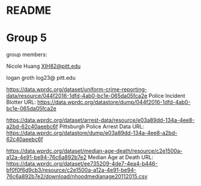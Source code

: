 # README

# Group 5
group members:

Nicole Huang  XIH82@pitt.edu

logan groth log23@ pitt.edu





https://data.wprdc.org/dataset/uniform-crime-reporting-data/resource/044f2016-1dfd-4ab0-bc1e-065da05fca2e  Police Incident Blotter 
URL: https://data.wprdc.org/datastore/dump/044f2016-1dfd-4ab0-bc1e-065da05fca2e

https://data.wprdc.org/dataset/arrest-data/resource/e03a89dd-134a-4ee8-a2bd-62c40aeebc6f  Pittsburgh Police Arrest Data
URL: https://data.wprdc.org/datastore/dump/e03a89dd-134a-4ee8-a2bd-62c40aeebc6f

https://data.wprdc.org/dataset/median-age-death/resource/c2e1500a-a12a-4e91-be94-76c6a892b7e2 Median Age at Death
URL: https://data.wprdc.org/dataset/ee735209-4de7-4ea4-b446-bf0f0f6d9cb3/resource/c2e1500a-a12a-4e91-be94-76c6a892b7e2/download/nhoodmedianage20112015.csv

